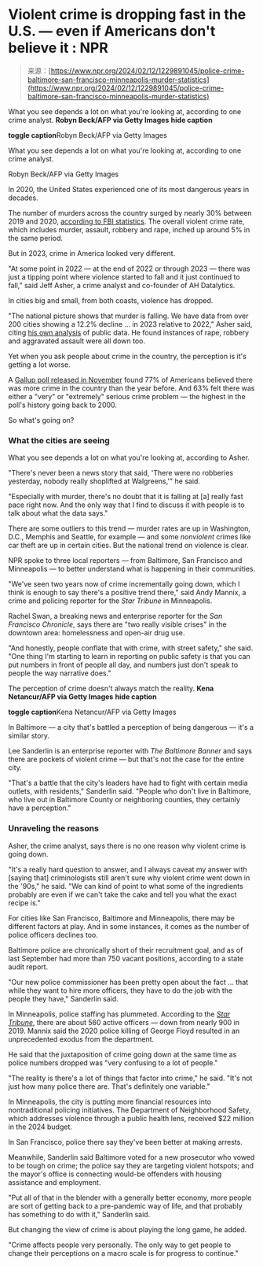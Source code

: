 <!--yml
category: 未分类
date: 2024-05-27 14:47:27
-->

# Violent crime is dropping fast in the U.S. — even if Americans don't believe it : NPR

> 来源：[https://www.npr.org/2024/02/12/1229891045/police-crime-baltimore-san-francisco-minneapolis-murder-statistics](https://www.npr.org/2024/02/12/1229891045/police-crime-baltimore-san-francisco-minneapolis-murder-statistics)

What you see depends a lot on what you're looking at, according to one crime analyst. **Robyn Beck/AFP via Getty Images** ****hide caption****

****toggle caption****Robyn Beck/AFP via Getty Images

What you see depends a lot on what you're looking at, according to one crime analyst.

Robyn Beck/AFP via Getty Images

In 2020, the United States experienced one of its most dangerous years in decades.

The number of murders across the country surged by nearly 30% between 2019 and 2020, [according to FBI statistics](https://www.npr.org/2021/09/27/1040904770/fbi-data-murder-increase-2020). The overall violent crime rate, which includes murder, assault, robbery and rape, inched up around 5% in the same period.

But in 2023, crime in America looked very different.

"At some point in 2022 — at the end of 2022 or through 2023 — there was just a tipping point where violence started to fall and it just continued to fall," said Jeff Asher, a crime analyst and co-founder of AH Datalytics.

In cities big and small, from both coasts, violence has dropped.

"The national picture shows that murder is falling. We have data from over 200 cities showing a 12.2% decline ... in 2023 relative to 2022," Asher said, citing [his own analysis](https://www.ahdatalytics.com/dashboards/ytd-murder-comparison/) of public data. He found instances of rape, robbery and aggravated assault were all down too.

Yet when you ask people about crime in the country, the perception is it's getting a lot worse.

A [Gallup poll released in November](https://news.gallup.com/poll/544442/americans-crime-problem-serious.aspx) found 77% of Americans believed there was more crime in the country than the year before. And 63% felt there was either a "very" or "extremely" serious crime problem — the highest in the poll's history going back to 2000.

So what's going on?

### What the cities are seeing

What you see depends a lot on what you're looking at, according to Asher.

"There's never been a news story that said, 'There were no robberies yesterday, nobody really shoplifted at Walgreens,'" he said.

"Especially with murder, there's no doubt that it is falling at [a] really fast pace right now. And the only way that I find to discuss it with people is to talk about what the data says."

There are some outliers to this trend — murder rates are up in Washington, D.C., Memphis and Seattle, for example — and some *nonviolent* crimes like car theft are up in certain cities. But the national trend on violence is clear.

NPR spoke to three local reporters — from Baltimore, San Francisco and Minneapolis — to better understand what is happening in their communities.

"We've seen two years now of crime incrementally going down, which I think is enough to say there's a positive trend there," said Andy Mannix, a crime and policing reporter for the *Star Tribune* in Minneapolis.

Rachel Swan, a breaking news and enterprise reporter for the *San Francisco Chronicle*, says there are "two really visible crises" in the downtown area: homelessness and open-air drug use.

"And honestly, people conflate that with crime, with street safety," she said. "One thing I'm starting to learn in reporting on public safety is that you can put numbers in front of people all day, and numbers just don't speak to people the way narrative does."

The perception of crime doesn't always match the reality. **Kena Netancur/AFP via Getty Images** ****hide caption****

****toggle caption****Kena Netancur/AFP via Getty Images

In Baltimore — a city that's battled a perception of being dangerous — it's a similar story.

Lee Sanderlin is an enterprise reporter with *The Baltimore Banner* and says there are pockets of violent crime — but that's not the case for the entire city.

"That's a battle that the city's leaders have had to fight with certain media outlets, with residents," Sanderlin said. "People who don't live in Baltimore, who live out in Baltimore County or neighboring counties, they certainly have a perception."

### Unraveling the reasons

Asher, the crime analyst, says there is no one reason why violent crime is going down.

"It's a really hard question to answer, and I always caveat my answer with [saying that] criminologists still aren't sure why violent crime went down in the '90s," he said. "We can kind of point to what some of the ingredients probably are even if we can't take the cake and tell you what the exact recipe is."

For cities like San Francisco, Baltimore and Minneapolis, there may be different factors at play. And in some instances, it comes as the number of police officers declines too.

Baltimore police are chronically short of their recruitment goal, and as of last September had more than 750 vacant positions, according to a state audit report.

"Our new police commissioner has been pretty open about the fact ... that while they want to hire more officers, they have to do the job with the people they have," Sanderlin said.

In Minneapolis, police staffing has plummeted. According to the [*Star Tribune*](https://www.startribune.com/in-minneapolis-police-staffing-levels-continued-to-drop-in-2023-so-did-crime/600336262/), there are about 560 active officers — down from nearly 900 in 2019\. Mannix said the 2020 police killing of George Floyd resulted in an unprecedented exodus from the department.

He said that the juxtaposition of crime going down at the same time as police numbers dropped was "very confusing to a lot of people."

"The reality is there's a lot of things that factor into crime," he said. "It's not just how many police there are. That's definitely one variable."

In Minneapolis, the city is putting more financial resources into nontraditional policing initiatives. The Department of Neighborhood Safety, which addresses violence through a public health lens, received $22 million in the 2024 budget.

In San Francisco, police there say they've been better at making arrests.

Meanwhile, Sanderlin said Baltimore voted for a new prosecutor who vowed to be tough on crime; the police say they are targeting violent hotspots; and the mayor's office is connecting would-be offenders with housing assistance and employment.

"Put all of that in the blender with a generally better economy, more people are sort of getting back to a pre-pandemic way of life, and that probably has something to do with it," Sanderlin said.

But changing the view of crime is about playing the long game, he added.

"Crime affects people very personally. The only way to get people to change their perceptions on a macro scale is for progress to continue."
